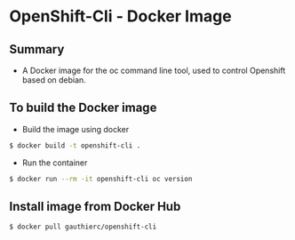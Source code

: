 # OpenShift-Cli - Docker Image

## Summary

- A Docker image for the oc command line tool, used to control Openshift based on debian. 

## To build the Docker image

- Build the image using docker
```bash
$ docker build -t openshift-cli .
```
- Run the container
```bash
$ docker run --rm -it openshift-cli oc version
```

## Install image from Docker Hub

```bash
$ docker pull gauthierc/openshift-cli
```
